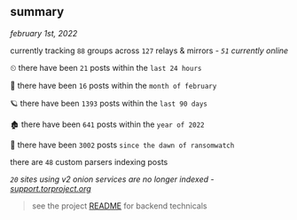 
## summary
_february 1st, 2022_

currently tracking `88` groups across `127` relays & mirrors - _`51` currently online_

⏲ there have been `21` posts within the `last 24 hours`

🦈 there have been `16` posts within the `month of february`

🪐 there have been `1393` posts within the `last 90 days`

🏚 there have been `641` posts within the `year of 2022`

🦕 there have been `3002` posts `since the dawn of ransomwatch`

there are `48` custom parsers indexing posts

_`20` sites using v2 onion services are no longer indexed - [support.torproject.org](https://support.torproject.org/onionservices/v2-deprecation/)_

> see the project [README](https://github.com/thetanz/ransomwatch#ransomwatch--) for backend technicals
